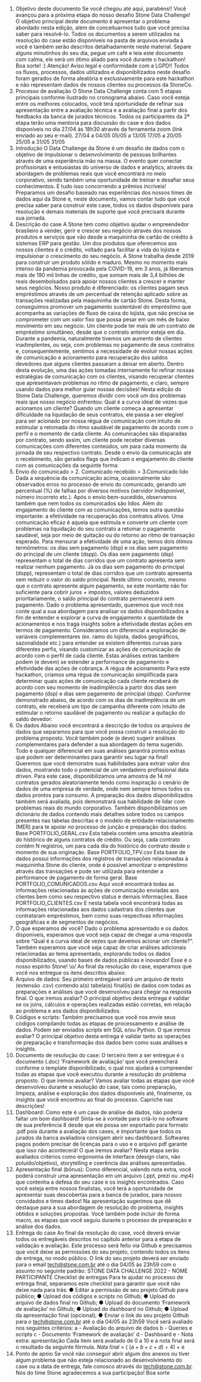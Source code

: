 1. Objetivo deste documento
Se você chegou até aqui, parabéns!! Você avançou para a próxima etapa do nosso 
desafio Stone Data Challenge! 
O objetivo principal deste documento é apresentar o problema abordado nesta edição, 
além de conceituarmos tudo que você precisa saber para resolvê-lo. 
Todos os documentos a serem utilizados na resolução do case estão disponíveis na pasta 
de arquivos enviada à você e também serão descritos detalhadamente neste material.
Separe alguns minutinhos do seu dia, pegue um café e leia este documento com 
calma, ele será um ótimo aliado para você durante o hackathon!
Boa sorte! :)
Atenção! Aviso legal e conformidade com a LGPD!!
Todos os fluxos, processos, dados utilizados e disponibilizados neste desafio 
foram gerados de forma aleatória e exclusivamente para este hackathon e não 
representam dados de nossos clientes ou processos da StoneCo.
2. Processo de avaliação
O Stone Data Challenge conta com 5 etapas principais conforme ilustrado no 
cronograma abaixo. Caso você esteja entre os melhores colocados, você terá oportunidade de 
refinar sua apresentação entre a avaliação técnica e a avaliação final a partir dos feedbacks da 
banca de jurados técnicos.
Todos os participantes da 2ª etapa terão uma mentoria para discussão do case e 
dos dados disponíveis no dia 27/04 às 18h30 através da ferramenta zoom (link enviado ao 
seu e-mail).
27/04 a 04/05 05/05 a 13/05
17/05 a 20/05
25/05 a 31/05
31/05
3. Introdução
O Data Challenge da Stone é um desafio de dados com o objetivo de impulsionar o 
desenvolvimento de pessoas brilhantes através de uma experiência mão na massa.
O evento quer conectar profissionais e entusiastas do universo de dados e analytics, 
através da abordagem de problemas reais que você encontrará no meio corporativo, sendo 
também uma oportunidade de treinar e desafiar seus conhecimentos. E tudo isso 
concorrendo a prêmios incríveis!
Preparamos um desafio baseado nas experiências dos nossos times de dados aqui da 
Stone e, neste documento, vamos contar tudo que você precisa saber para construir este 
case, todos os dados disponíveis para resolução e demais materiais de suporte que você 
precisará durante sua jornada.
4. Descrição do case 
A Stone tem como objetivo ajudar o empreendedor brasileiro a vender, gerir e crescer
seu negócio através dos nossos produtos e serviços que vão desde a maquininha de cartão de 
crédito à sistemas ERP para gestão. 
Um dos produtos que oferecemos aos nossos clientes é o crédito, voltado para facilitar 
a vida do lojista e impulsionar o crescimento do seu negócio. A Stone trabalha desde 2019 para 
construir um produto sólido e maduro. Mesmo no momento mais intenso da pandemia provocada 
pela COVID-19, em 3 anos, já liberamos mais de 190 mil linhas de crédito, que somam mais de 
3,4 bilhões de reais desembolsados para apoiar nossos clientes a crescer e manter seus 
negócios. 
Nosso produto é diferenciado: os clientes pagam seus empréstimos através de um 
percentual de retenção aplicado sobre as transações realizadas pela maquininha de 
cartão Stone. Desta forma, conseguimos promover um pagamento sustentável do empréstimo 
que acompanha as variações de fluxo de caixa do lojista, que não precisa se comprometer com 
um valor fixo que possa pesar em um mês de baixo movimento em seu negócio. Um cliente 
pode ter mais de um contrato de empréstimo simultâneo, desde que o contrato anterior 
esteja em dia.
Durante a pandemia, naturalmente tivemos um aumento de clientes inadimplentes, ou 
seja, com problemas no pagamento de seus contratos e, consequentemente, sentimos a 
necessidade de evoluir nossas ações de comunicação e acionamento para recuperação 
dos saldos devedores que alguns clientes passaram a deixar em aberto.
Dentro desta evolução, uma das ações tomadas internamente foi refinar nossas 
estratégias de comunicação com os clientes, visando recuperar clientes que apresentavam 
problemas no ritmo de pagamento, e claro, sempre usando dados para melhor guiar nossas 
decisões! 
Nesta edição do Stone Data Challenge, queremos dividir com você um dos problemas 
reais que nosso negócio enfrentou:
Qual é a curva ideal de vezes que acionamos um cliente?
Quando um cliente começa a apresentar dificuldade na liquidação de seus contratos, ele 
passa a ser elegível para ser acionado por nossa régua de comunicação com intuito de 
estimular a retomada do ritmo saudável de pagamento de acordo com o perfil e o momento de 
cada cliente. 
As comunicações são disparadas por contrato, sendo assim, um cliente pode 
receber diversas comunicações com diferentes conteúdos, um para cada momento da jornada 
de seu respectivo contrato. Desde o envio da comunicação até o recebimento, são gerados flags 
que indicam o engajamento do cliente com as comunicações da seguinte forma:
1. Envio do comunicado > 2. Comunicado recebido > 3.Comunicado lido
Dada a sequência da comunicação acima, ocasionalmente são observados erros no 
processo de envio do comunicado, gerando um percentual (%) de falhas por diversos 
motivos (servidor indisponível, número incorreto etc.). Após o envio bem-sucedido, observamos 
também que nem todos os comunicados são lidos.
Além do engajamento do cliente com as comunicações, temos outra questão importante: 
a efetividade na recuperação dos contratos ativos. Uma comunicação eficaz é aquela que 
estimula e converte um cliente com problemas na liquidação do seu contrato a retomar 
o pagamento saudável, seja por meio de quitação ou do retorno ao ritmo de transação 
esperado.
Para mensurar a efetividade de uma ação, temos dois ótimos termômetros: os dias sem 
pagamento (dsp) e os dias sem pagamento do principal de um cliente (dspp). 
Os dias sem pagamento (dsp) representam o total de dias corridos que um contrato 
apresenta sem realizar nenhum pagamento. Já os dias sem pagamento do principal (dspp), 
representam o total de dias corridos que um contrato apresenta sem reduzir o valor do saldo 
principal. Neste último conceito, mesmo que o contrato apresente algum pagamento, se este 
montante não for suficiente para cobrir juros + impostos, valores deduzidos prioritariamente, 
o saldo principal do contrato permanecerá sem pagamento. 
Dado o problema apresentado, queremos que você nos conte qual a sua abordagem 
para analisar os dados disponibilizados a fim de entender e explorar a curva de engajamento 
x quantidade de acionamentos e nos traga insights sobre a efetividade destas ações em 
termos de pagamento. 
Consideramos um diferencial a exploração de variáveis complementares (ex. ramo do 
lojista, dados geográficos, sazonalidade etc.) para entender se existem diferentes curvas para 
diferentes perfis, visando customizar as ações de comunicação de acordo com o perfil de cada 
cliente. Estas análises extras também podem (e devem) se estender a performance de 
pagamento e efetividade das ações de cobrança.
A régua de acionamento
Para este hackathon, criamos uma régua de comunicação simplificada para 
determinar quais ações de comunicação cada cliente receberá de acordo com seu momento de 
inadimplência a partir dos dias sem pagamento (dsp) e dias sem pagamento de principal (dspp).
Conforme demonstrado abaixo, de acordo com os dias de inadimplência de um contrato, 
ele receberá um tipo de campanha diferente com intuito de estimular o retorno saudável de 
pagamento ou realizar a quitação do saldo devedor:
5. Os dados
Abaixo você encontrará a descrição de todos os arquivos de dados que separamos para 
que você possa construir a resolução do problema proposto. Você também pode (e deve)
sugerir análises complementares para defender a sua abordagem do tema sugerido. Todo 
e qualquer diferencial em suas análises garantirá pontos extras que podem ser determinantes 
para garantir seu lugar na final!
Queremos que você demonstre suas habilidades para extrair valor dos dados, mostrando 
todo o potencial de um verdadeiro profissional data driven. 
Para este case, disponibilizamos uma amostra de 14 mil contratos gerados 
aleatoriamente tendo como inspiração o cenário de dados de uma empresa de verdade, onde 
nem sempre temos todos os dados prontos para consumo. A preparação dos dados 
disponibilizados também será avaliada, pois demonstrará sua habilidade de lidar com 
problemas reais do mundo corporativo.
Também disponibilizamos um dicionário de dados contendo mais detalhes sobre todos 
os campos presentes nas tabelas descritas e o modelo de entidade-relacionamento (MER) 
para te apoiar no processo de junção e preparação dos dados:
Base PORTFOLIO_GERAL.csv 
Esta tabela contém uma amostra aleatória do histórico de alguns contratos de crédito. Ou 
seja, cada contrato contém N registros, um para cada dia do histórico do contrato desde o 
momento de sua originação.
Base PORTFOLIO_TPV.csv
Esta base de dados possui informações dos registros de transações relacionadas à 
maquininha Stone do cliente, onde é possível amortizar o empréstimo através das transações 
e pode ser utilizada para entender a performance de pagamento de forma geral.
Base PORTFOLIO_COMUNICADOS.csv
Aqui você encontrará todas as informações relacionadas às ações de comunicação enviadas 
aos clientes bem como seu respectivo status e demais informações.
Base PORTFOLIO_CLIENTES.csv
E nesta tabela você encontrará todas as informações relacionadas aos dados cadastrais dos 
clientes que contrataram empréstimos, bem como suas respectivas informações geográficas 
e de segmentos de negócios.
6. O que esperamos de você?
Dado o problema apresentado e os dados disponíveis, esperamos que você seja capaz 
de chegar a uma resposta sobre “Qual é a curva ideal de vezes que devemos acionar um 
cliente?”.
Também esperamos que você seja capaz de criar análises adicionais relacionadas ao 
tema apresentado, explorando todos os dados disponibilizados, usando bases de dados 
públicas e inovando! Esse é o nosso espírito Stone! \o/
Ao final da resolução do case, esperamos que você nos entregue os itens descritos 
abaixo:
1. Arquivo de dados: Seu primeiro entregável será um arquivo de texto (extensão 
.csv) contendo a(s) tabela(s) final(is) de dados com todas as preparações e análises 
que você desenvolveu para chegar na resposta final. 
O que iremos avaliar? O principal objetivo desta entrega é validar se os joins, 
cálculos e operações realizadas estão corretas, em relação ao problema e aos dados 
disponibilizados. 
2. Códigos e scripts: Também precisamos que você nos envie seus códigos 
compilando todas as etapas de processamento e análise de dados. Podem ser 
enviados scripts em SQL e/ou Python.
O que iremos avaliar? O principal objetivo desta entrega é validar tanto as 
operações de preparação e transformação dos dados bem como suas análises e 
insights.
3. Documento de resolução do case: O terceiro item a ser entregue é o documento 
(.doc) ‘Framework de avaliação’ que você preencherá conforme o template 
disponibilizado, o qual nos ajudará a compreender todas as etapas que você 
executou durante a resolução do problema proposto. 
O que iremos avaliar? Vamos avaliar todas as etapas que você desenvolveu 
durante a resolução do case, tais como preparação, limpeza, análise e 
exploração dos dados disponíveis até, finalmente, os insights que você 
encontrou ao final do processo. Capriche nas descrições!
4. Dashboard: Como este é um case de análise de dados, não poderia faltar um 
bom dashboard! Sinta-se à vontade para criá-lo no software de sua preferência 
8
desde que ele possa ser exportado para formato .pdf pois durante a avaliação 
dos cases, é importante que todos os jurados da banca avaliadora consigam abrir 
seu dashboard. Softwares pagos podem precisar de licenças para o uso e o arquivo 
pdf garante que isso não acontecerá!
O que iremos avaliar? Nesta etapa serão avaliados critérios como ergonomia de 
interface (design claro, não poluído/objetivo), storytelling e coerência das análises 
apresentadas.
5. Apresentação final (bônus): Como diferencial, valendo nota extra, você poderá 
construir uma apresentação em um arquivo (.ppt, prezi ou .mp4) que contenha a 
defesa do seu case e os insights encontrados. Caso você esteja entre nossos 
finalistas, você terá a oportunidade de apresentar suas descobertas para a banca de 
jurados, para nossos convidados e times dados! 
Na apresentação sugerimos que dê destaque para a sua abordagem de resolução 
do problema, insights obtidos e soluções propostas. Você também pode incluir de 
forma macro, as etapas que você seguiu durante o processo de preparação e análise 
dos dados.
7. Entrega do case
Ao final da resolução do case, você deverá enviar todos os entregáveis descritos 
no capítulo anterior para a etapa de validação e avaliação. Este processo será feito via 
Github e precisamos que você deixe as permissões do seu projeto, contendo todos os itens 
de entrega, no modo público. 
O link do seu projeto deverá ser enviado para o email tech@stone.com.br
até o dia 04/05 às 23h59 com o assunto no seguinte padrão:
STONE DATA CHALLENGE 2022 - NOME PARTICIPANTE 
Checklist de entregas
Para te ajudar no processo de entrega final, separamos este checklist para 
garantir que você não deixe nada para trás:
● Editar a permissão de seu projeto Github para público;
● Upload dos códigos e scripts no Github;
● Upload do arquivo de dados final no Github;
● Upload do documento ‘Framework de avaliação’ no Github;
● Upload do dashboard no Github;
● Upload da apresentação final (opcional);
● Enviar o link do seu projeto Github para o tech@stone.com.br até o dia 04/05 
às 23h59
Você será avaliado nos seguintes critérios:
a - Avaliação do arquivo de dados
b - Queries e scripts
c - Documento ‘Framework de avaliação’
d - Dashboard
e - Nota extra: apresentação
Cada item será avaliado de 0 a 10 e a nota final será o resultado da seguinte 
fórmula.
𝑁𝑜𝑡𝑎 𝑓𝑖𝑛𝑎𝑙 = ( (𝑎 + 𝑏 + 𝑐 + 𝑑) ÷ 4) + e
8. Ponto de apoio
Se você não conseguir abrir algum dos anexos ou tiver algum problema que não esteja 
relacionado ao desenvolvimento do case ou a data de entrega, fale conosco através do 
tech@stone.com.br.
Nós do time Stone agradecemos a sua participação!
Boa sorte
